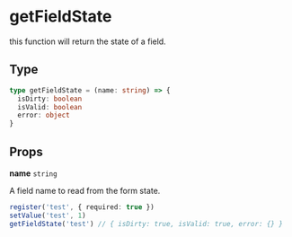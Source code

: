 # getFieldState

this function will return the state of a field.

## Type

```ts
type getFieldState = (name: string) => {
  isDirty: boolean
  isValid: boolean
  error: object
}
```

## Props

**name** `string`

A field name to read from the form state.

```ts
register('test', { required: true })
setValue('test', 1)
getFieldState('test') // { isDirty: true, isValid: true, error: {} }
```
